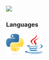 ![](https://readme-typing-svg.demolab.com?font=Fira+Code&size=30&duration=4000&pause=4000&color=FFFFFF&width=435&lines=mudkip)
### Languages
<img src="python.png" alt="Python" width="48" height="58"/> <img src="java.png" alt="Java" width="48" height="58"/>
